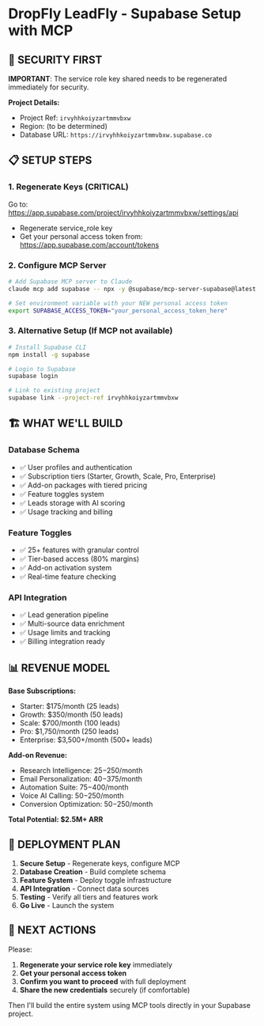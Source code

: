 # DropFly LeadFly - Supabase Setup with MCP

## 🔐 SECURITY FIRST

**IMPORTANT**: The service role key shared needs to be regenerated immediately for security.

**Project Details:**
- Project Ref: `irvyhhkoiyzartmmvbxw`
- Region: (to be determined)
- Database URL: `https://irvyhhkoiyzartmmvbxw.supabase.co`

## 📋 SETUP STEPS

### 1. Regenerate Keys (CRITICAL)
Go to: https://app.supabase.com/project/irvyhhkoiyzartmmvbxw/settings/api
- Regenerate service_role key
- Get your personal access token from: https://app.supabase.com/account/tokens

### 2. Configure MCP Server
```bash
# Add Supabase MCP server to Claude
claude mcp add supabase -- npx -y @supabase/mcp-server-supabase@latest --project-ref=irvyhhkoiyzartmmvbxw

# Set environment variable with your NEW personal access token
export SUPABASE_ACCESS_TOKEN="your_personal_access_token_here"
```

### 3. Alternative Setup (If MCP not available)
```bash
# Install Supabase CLI
npm install -g supabase

# Login to Supabase
supabase login

# Link to existing project
supabase link --project-ref irvyhhkoiyzartmmvbxw
```

## 🏗️ WHAT WE'LL BUILD

### Database Schema
- ✅ User profiles and authentication
- ✅ Subscription tiers (Starter, Growth, Scale, Pro, Enterprise)
- ✅ Add-on packages with tiered pricing
- ✅ Feature toggles system
- ✅ Leads storage with AI scoring
- ✅ Usage tracking and billing

### Feature Toggles
- ✅ 25+ features with granular control
- ✅ Tier-based access (80% margins)
- ✅ Add-on activation system
- ✅ Real-time feature checking

### API Integration
- ✅ Lead generation pipeline
- ✅ Multi-source data enrichment
- ✅ Usage limits and tracking
- ✅ Billing integration ready

## 📊 REVENUE MODEL

**Base Subscriptions:**
- Starter: $175/month (25 leads)
- Growth: $350/month (50 leads)
- Scale: $700/month (100 leads)
- Pro: $1,750/month (250 leads)
- Enterprise: $3,500+/month (500+ leads)

**Add-on Revenue:**
- Research Intelligence: $25-$250/month
- Email Personalization: $40-$375/month
- Automation Suite: $75-$400/month
- Voice AI Calling: $50-$250/month
- Conversion Optimization: $50-$250/month

**Total Potential: $2.5M+ ARR**

## 🚀 DEPLOYMENT PLAN

1. **Secure Setup** - Regenerate keys, configure MCP
2. **Database Creation** - Build complete schema
3. **Feature System** - Deploy toggle infrastructure  
4. **API Integration** - Connect data sources
5. **Testing** - Verify all tiers and features work
6. **Go Live** - Launch the system

## 🔄 NEXT ACTIONS

Please:
1. **Regenerate your service role key** immediately
2. **Get your personal access token** 
3. **Confirm you want to proceed** with full deployment
4. **Share the new credentials** securely (if comfortable)

Then I'll build the entire system using MCP tools directly in your Supabase project.